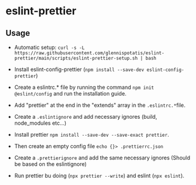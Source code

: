 # eslint-prettier

## Usage

-   Automatic setup:
    `curl -s -L https://raw.githubusercontent.com/glennispotatis/eslint-prettier/main/scripts/eslint-prettier-setup.sh | bash`

-   Install eslint-config-prettier (`npm install --save-dev eslint-config-prettier`)
-   Create a eslintrc.\* file by running the command `npm init @eslint/config` and run the installation guide.
-   Add "prettier" at the end in the "extends" array in the `.eslintrc.*`file.
-   Create a `.eslintignore` and add necessary ignores (build, node_modules etc...)
-   Install prettier `npm install --save-dev --save-exact prettier`.
-   Then create an empty config file `echo {}> .prettierrc.json`
-   Create a `.prettierignore` and add the same necessary ignores (Should be based on the eslintignore)
-   Run prettier bu doing (`npx prettier --write`) and eslint (`npx eslint`).
